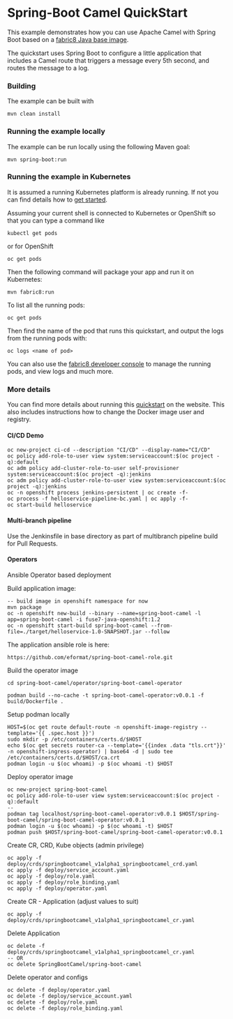 # Spring-Boot Camel QuickStart

This example demonstrates how you can use Apache Camel with Spring Boot based on a [fabric8 Java base image](https://github.com/fabric8io/base-images#java-base-images).

The quickstart uses Spring Boot to configure a little application that includes a Camel
route that triggers a message every 5th second, and routes the message to a log.


### Building

The example can be built with

    mvn clean install


### Running the example locally

The example can be run locally using the following Maven goal:

    mvn spring-boot:run


### Running the example in Kubernetes

It is assumed a running Kubernetes platform is already running. If not you can find details how to [get started](http://fabric8.io/guide/getStarted/index.html).

Assuming your current shell is connected to Kubernetes or OpenShift so that you can type a command like

```
kubectl get pods
```

or for OpenShift

```
oc get pods
```

Then the following command will package your app and run it on Kubernetes:

```
mvn fabric8:run
```

To list all the running pods:

    oc get pods

Then find the name of the pod that runs this quickstart, and output the logs from the running pods with:

    oc logs <name of pod>

You can also use the [fabric8 developer console](http://fabric8.io/guide/console.html) to manage the running pods, and view logs and much more.


### More details

You can find more details about running this [quickstart](http://fabric8.io/guide/quickstarts/running.html) on the website. This also includes instructions how to change the Docker image user and registry.

#### CI/CD Demo

```
oc new-project ci-cd --description "CI/CD" --display-name="CI/CD"
oc policy add-role-to-user view system:serviceaccount:$(oc project -q):default
oc adm policy add-cluster-role-to-user self-provisioner system:serviceaccount:$(oc project -q):jenkins
oc adm policy add-cluster-role-to-user view system:serviceaccount:$(oc project -q):jenkins
oc -n openshift process jenkins-persistent | oc create -f-
oc process -f helloservice-pipeline-bc.yaml | oc apply -f-
oc start-build helloservice
```

#### Multi-branch pipeline

Use the Jenkinsfile in base directory as part of multibranch pipeline build for Pull Requests.

#### Operators

Ansible Operator based deployment

Build application image:

```
-- build image in openshift namespace for now
mvn package
oc -n openshift new-build --binary --name=spring-boot-camel -l app=spring-boot-camel -i fuse7-java-openshift:1.2
oc -n openshift start-build spring-boot-camel --from-file=./target/helloservice-1.0-SNAPSHOT.jar --follow

```

The application ansible role is here:

```
https://github.com/eformat/spring-boot-camel-role.git
```

Build the operator image

```
cd spring-boot-camel/operator/spring-boot-camel-operator

podman build --no-cache -t spring-boot-camel-operator:v0.0.1 -f build/Dockerfile .
```

Setup podman locally

```
HOST=$(oc get route default-route -n openshift-image-registry --template='{{ .spec.host }}')
sudo mkdir -p /etc/containers/certs.d/$HOST
echo $(oc get secrets router-ca --template='{{index .data "tls.crt"}}' -n openshift-ingress-operator) | base64 -d | sudo tee /etc/containers/certs.d/$HOST/ca.crt
podman login -u $(oc whoami) -p $(oc whoami -t) $HOST
```

Deploy operator image

```
oc new-project spring-boot-camel
oc policy add-role-to-user view system:serviceaccount:$(oc project -q):default
--
podman tag localhost/spring-boot-camel-operator:v0.0.1 $HOST/spring-boot-camel/spring-boot-camel-operator:v0.0.1
podman login -u $(oc whoami) -p $(oc whoami -t) $HOST
podman push $HOST/spring-boot-camel/spring-boot-camel-operator:v0.0.1
```

Create CR, CRD, Kube objects (admin privilege)

```
oc apply -f deploy/crds/springbootcamel_v1alpha1_springbootcamel_crd.yaml
oc apply -f deploy/service_account.yaml
oc apply -f deploy/role.yaml
oc apply -f deploy/role_binding.yaml
oc apply -f deploy/operator.yaml
```

Create CR - Application (adjust values to suit)

```
oc apply -f deploy/crds/springbootcamel_v1alpha1_springbootcamel_cr.yaml
```

Delete Application

```
oc delete -f deploy/crds/springbootcamel_v1alpha1_springbootcamel_cr.yaml
-- OR
oc delete SpringBootCamel/spring-boot-camel
```

Delete operator and configs

```
oc delete -f deploy/operator.yaml
oc delete -f deploy/service_account.yaml
oc delete -f deploy/role.yaml
oc delete -f deploy/role_binding.yaml
```
